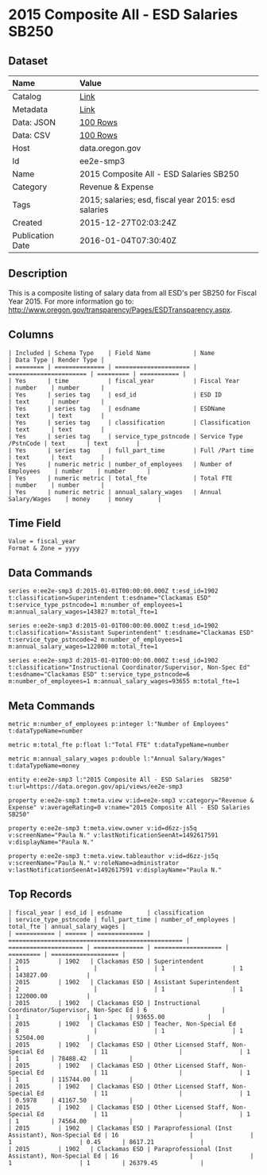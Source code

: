 # 2015 Composite All - ESD Salaries SB250

## Dataset

| Name | Value |
| :--- | :---- |
| Catalog | [Link](https://catalog.data.gov/dataset/2015-composite-all-esd-salaries-sb250) |
| Metadata | [Link](https://data.oregon.gov/api/views/ee2e-smp3) |
| Data: JSON | [100 Rows](https://data.oregon.gov/api/views/ee2e-smp3/rows.json?max_rows=100) |
| Data: CSV | [100 Rows](https://data.oregon.gov/api/views/ee2e-smp3/rows.csv?max_rows=100) |
| Host | data.oregon.gov |
| Id | ee2e-smp3 |
| Name | 2015 Composite All - ESD Salaries SB250 |
| Category | Revenue & Expense |
| Tags | 2015; salaries; esd, fiscal year 2015: esd salaries |
| Created | 2015-12-27T02:03:24Z |
| Publication Date | 2016-01-04T07:30:40Z |

## Description

This is a composite listing of salary data from all ESD's per SB250 for Fiscal Year 2015. For more information go to: http://www.oregon.gov/transparency/Pages/ESDTransparency.aspx.

## Columns

```ls
| Included | Schema Type    | Field Name            | Name                   | Data Type | Render Type |
| ======== | ============== | ===================== | ====================== | ========= | =========== |
| Yes      | time           | fiscal_year           | Fiscal Year            | number    | number      |
| Yes      | series tag     | esd_id                | ESD ID                 | text      | number      |
| Yes      | series tag     | esdname               | ESDName                | text      | text        |
| Yes      | series tag     | classification        | Classification         | text      | text        |
| Yes      | series tag     | service_type_pstncode | Service Type /PstnCode | text      | text        |
| Yes      | series tag     | full_part_time        | Full /Part time        | text      | text        |
| Yes      | numeric metric | number_of_employees   | Number of Employees    | number    | number      |
| Yes      | numeric metric | total_fte             | Total FTE              | number    | number      |
| Yes      | numeric metric | annual_salary_wages   | Annual Salary/Wages    | money     | money       |
```

## Time Field

```ls
Value = fiscal_year
Format & Zone = yyyy
```

## Data Commands

```ls
series e:ee2e-smp3 d:2015-01-01T00:00:00.000Z t:esd_id=1902 t:classification=Superintendent t:esdname="Clackamas ESD" t:service_type_pstncode=1 m:number_of_employees=1 m:annual_salary_wages=143827 m:total_fte=1

series e:ee2e-smp3 d:2015-01-01T00:00:00.000Z t:esd_id=1902 t:classification="Assistant Superintendent" t:esdname="Clackamas ESD" t:service_type_pstncode=2 m:number_of_employees=1 m:annual_salary_wages=122000 m:total_fte=1

series e:ee2e-smp3 d:2015-01-01T00:00:00.000Z t:esd_id=1902 t:classification="Instructional Coordinator/Supervisor, Non-Spec Ed" t:esdname="Clackamas ESD" t:service_type_pstncode=6 m:number_of_employees=1 m:annual_salary_wages=93655 m:total_fte=1
```

## Meta Commands

```ls
metric m:number_of_employees p:integer l:"Number of Employees" t:dataTypeName=number

metric m:total_fte p:float l:"Total FTE" t:dataTypeName=number

metric m:annual_salary_wages p:double l:"Annual Salary/Wages" t:dataTypeName=money

entity e:ee2e-smp3 l:"2015 Composite All - ESD Salaries  SB250" t:url=https://data.oregon.gov/api/views/ee2e-smp3

property e:ee2e-smp3 t:meta.view v:id=ee2e-smp3 v:category="Revenue & Expense" v:averageRating=0 v:name="2015 Composite All - ESD Salaries  SB250"

property e:ee2e-smp3 t:meta.view.owner v:id=d6zz-js5q v:screenName="Paula N." v:lastNotificationSeenAt=1492617591 v:displayName="Paula N."

property e:ee2e-smp3 t:meta.view.tableauthor v:id=d6zz-js5q v:screenName="Paula N." v:roleName=administrator v:lastNotificationSeenAt=1492617591 v:displayName="Paula N."
```

## Top Records

```ls
| fiscal_year | esd_id | esdname       | classification                                    | service_type_pstncode | full_part_time | number_of_employees | total_fte | annual_salary_wages | 
| =========== | ====== | ============= | ================================================= | ===================== | ============== | =================== | ========= | =================== | 
| 2015        | 1902   | Clackamas ESD | Superintendent                                    | 1                     |                | 1                   | 1         | 143827.00           | 
| 2015        | 1902   | Clackamas ESD | Assistant Superintendent                          | 2                     |                | 1                   | 1         | 122000.00           | 
| 2015        | 1902   | Clackamas ESD | Instructional Coordinator/Supervisor, Non-Spec Ed | 6                     |                | 1                   | 1         | 93655.00            | 
| 2015        | 1902   | Clackamas ESD | Teacher, Non-Special Ed                           | 8                     |                | 1                   | 1         | 52504.00            | 
| 2015        | 1902   | Clackamas ESD | Other Licensed Staff, Non-Special Ed              | 11                    |                | 1                   | 1         | 78488.42            | 
| 2015        | 1902   | Clackamas ESD | Other Licensed Staff, Non-Special Ed              | 11                    |                | 1                   | 1         | 115744.00           | 
| 2015        | 1902   | Clackamas ESD | Other Licensed Staff, Non-Special Ed              | 11                    |                | 1                   | 0.5978    | 41167.50            | 
| 2015        | 1902   | Clackamas ESD | Other Licensed Staff, Non-Special Ed              | 11                    |                | 1                   | 1         | 74564.00            | 
| 2015        | 1902   | Clackamas ESD | Paraprofessional (Inst Assistant), Non-Special Ed | 16                    |                | 1                   | 0.45      | 8617.21             | 
| 2015        | 1902   | Clackamas ESD | Paraprofessional (Inst Assistant), Non-Special Ed | 16                    |                | 1                   | 1         | 26379.45            | 
```